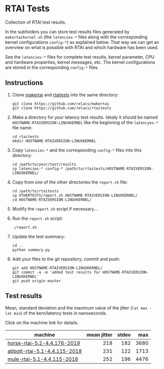 # RTAI Tests

Collection of RTAI test results.

In the subfolders you can store test results files generated by
`makertaikernel.sh` (the `latencies-*` files along with the
corresponding kernel configurations `config-*`) as explained
below. That way we can get an overview on what is possible with RTAI
and which hardware has been used.

See the `latencies-*` files for complete test results, kernel
parameter, CPU and hardware properties, kernel messages, etc.  The
kernel configurations are stored in the corresponding `config-*`
files.


## Instructions

 1. Clone [makertai](https://github.com/relacs/makertai) and
    [rtaitests](https://github.com/relacs/rtaitests.git) into the same
    directory:
    ```
    git clone https://github.com/relacs/makertai
    git clone https://github.com/relacs/rtaitests
    ```

 2. Make a directory for your latency test results. Idealy it should
    be named `HOSTNAME-RTAIVERSION-LINUXKERNEL` like the beginning of
    the `latencyes-*` file name:
    ```
    cd rtaitests
    mkdir HOSTNAME-RTAIVERSION-LINUXKERNEL
    ```

 3. Copy `latencies-*` and the corresponding `config-*` files into this directory:
    ```
    cd /path/to/your/test/results
    cp latencies-* config-* /path/to/rtaitests/HOSTNAME-RTAIVERSION-LINUXKERNEL/
    ```

 4. Copy from one of the other directories the `report.sh` file:
    ```
    cd /path/to/rtaitests
    cp OTHERTESTS/report.sh HOSTNAME-RTAIVERSION-LINUXKERNEL/
    cd HOSTNAME-RTAIVERSION-LINUXKERNEL/
    ```

 5. Modify the `report.sh` script if necessary...

 6. Run the `report.sh` script:
    ```
    ./report.sh
    ```

 7. Update the test summary:
    ```
    cd ..
    python summary.py
    ```

 8. Add your files to the git repository, commit and push:
    ```
    git add HOSTNAME-RTAIVERSION-LINUXKERNEL/
    git commit -a -m 'added test results for HOSTNAME-RTAIVERSION-LINUXKERNEL'
    git push origin master
    ```

## Test results

Mean, standard deviation and the maximum value of the jitter (`lat max - lat min`) 
of the kern/latency tests in nanoseconds.

Click on the machine link for details.

| machine                                                                | mean jitter | stdev | max  |
|------------------------------------------------------------------------|------------:|------:|-----:|
| [horse-rtai-5.2-4.4.176-2019](horse-rtai-5.2-4.4.176-2019/report.md)   |         218 |   182 | 3680 |
| [abbott-rtai-5.1-4.4.115-2018](abbott-rtai-5.1-4.4.115-2018/report.md) |         231 |   122 | 1713 |
| [mule-rtai-5.1-4.4.115-2018](mule-rtai-5.1-4.4.115-2018/report.md)     |         252 |   196 | 4476 |
